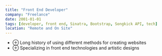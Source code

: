 ```yaml
---
title: "Front End Developer"
company: "Freelance"
date: 2001-01-01
tags: [developer, front end, Sinatra, Bootstrap, Songkick API, tech]
location: "Remote and On Site"
---
```


- <span class="text-gray-500">&#8853;</span> Long history of using different methods for creating websites
- <span class="text-gray-500">&#8853;</span> Specializing in front end technologies and artistic designs